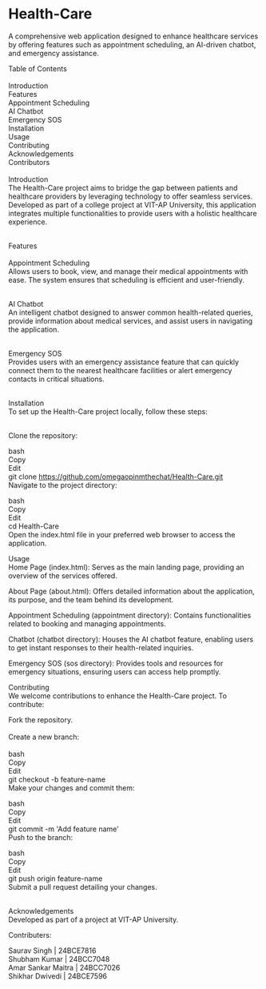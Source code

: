 # Health-Care
A comprehensive web application designed to enhance healthcare services by offering features such as appointment scheduling, an AI-driven chatbot, and emergency assistance.​<br>

Table of Contents <br>
<br>
Introduction <br>
Features <br>
Appointment Scheduling <br>
AI Chatbot <br>
Emergency SOS <br>
Installation <br>
Usage <br>
Contributing <br>
Acknowledgements <br>
Contributors <br>
<br>
Introduction <br>
The Health-Care project aims to bridge the gap between patients and healthcare providers by leveraging technology to offer seamless services. Developed as part of a college project at VIT-AP University, this application integrates multiple functionalities to provide users with a holistic healthcare experience.​ <br>
<br>

Features <br>
<br>
Appointment Scheduling <br>
Allows users to book, view, and manage their medical appointments with ease. The system ensures that scheduling is efficient and user-friendly.​ <br>
<br>

AI Chatbot <br>
An intelligent chatbot designed to answer common health-related queries, provide information about medical services, and assist users in navigating the application.​ <br>
<br>

Emergency SOS <br>
Provides users with an emergency assistance feature that can quickly connect them to the nearest healthcare facilities or alert emergency contacts in critical situations.​ <br>
<br>

Installation <br>
To set up the Health-Care project locally, follow these steps: <br>
<br>

Clone the repository: <br>

bash <br>
Copy <br>
Edit <br>
git clone https://github.com/omegaopinmthechat/Health-Care.git <br>
Navigate to the project directory: <br>

bash <br>
Copy <br>
Edit <br>
cd Health-Care <br>
Open the index.html file in your preferred web browser to access the application. <br>

Usage <br>
Home Page (index.html): Serves as the main landing page, providing an overview of the services offered.​ <br>

About Page (about.html): Offers detailed information about the application, its purpose, and the team behind its development.​ <br>

Appointment Scheduling (appointment directory): Contains functionalities related to booking and managing appointments.​ <br>

Chatbot (chatbot directory): Houses the AI chatbot feature, enabling users to get instant responses to their health-related inquiries.​ <br>

Emergency SOS (sos directory): Provides tools and resources for emergency situations, ensuring users can access help promptly.​ <br>

Contributing <br>
We welcome contributions to enhance the Health-Care project. To contribute: <br>

Fork the repository.​ <br>
 <br>
Create a new branch:​ <br>
 <br>
bash <br>
Copy <br>
Edit <br>
git checkout -b feature-name <br>
Make your changes and commit them:​ <br>

bash <br>
Copy <br>
Edit <br>
git commit -m 'Add feature name' <br>
Push to the branch:​ <br>

bash <br>
Copy <br>
Edit <br>
git push origin feature-name <br>
Submit a pull request detailing your changes.​ <br>
 <br>

Acknowledgements <br>
Developed as part of a project at VIT-AP University.​<br>

Contributers: <br>

Saurav Singh | 24BCE7816 <br>
Shubham Kumar | 24BCC7048 <br>
Amar Sankar Maitra | 24BCC7026 <br>
Shikhar Dwivedi | 24BCE7596 <br>




